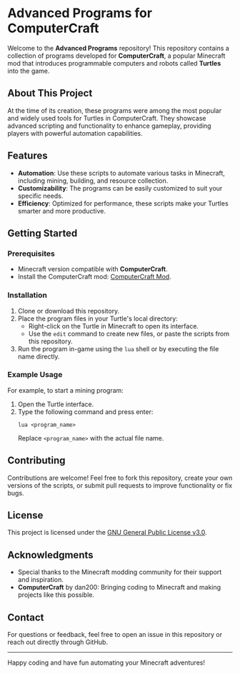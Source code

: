 # Advanced Programs for ComputerCraft

Welcome to the **Advanced Programs** repository! This repository contains a collection of programs developed for **ComputerCraft**, a popular Minecraft mod that introduces programmable computers and robots called **Turtles** into the game.

## About This Project

At the time of its creation, these programs were among the most popular and widely used tools for Turtles in ComputerCraft. They showcase advanced scripting and functionality to enhance gameplay, providing players with powerful automation capabilities.

## Features

- **Automation**: Use these scripts to automate various tasks in Minecraft, including mining, building, and resource collection.
- **Customizability**: The programs can be easily customized to suit your specific needs.
- **Efficiency**: Optimized for performance, these scripts make your Turtles smarter and more productive.

## Getting Started

### Prerequisites

- Minecraft version compatible with **ComputerCraft**.
- Install the ComputerCraft mod: [ComputerCraft Mod](https://www.curseforge.com/minecraft/mc-mods/computercraft).

### Installation

1. Clone or download this repository.
2. Place the program files in your Turtle's local directory:
   - Right-click on the Turtle in Minecraft to open its interface.
   - Use the `edit` command to create new files, or paste the scripts from this repository.
3. Run the program in-game using the `lua` shell or by executing the file name directly.

### Example Usage

For example, to start a mining program:
1. Open the Turtle interface.
2. Type the following command and press enter:
   ```
   lua <program_name>
   ```
   Replace `<program_name>` with the actual file name.

## Contributing

Contributions are welcome! Feel free to fork this repository, create your own versions of the scripts, or submit pull requests to improve functionality or fix bugs.

## License

This project is licensed under the [GNU General Public License v3.0](LICENSE).

## Acknowledgments

- Special thanks to the Minecraft modding community for their support and inspiration.
- **ComputerCraft** by dan200: Bringing coding to Minecraft and making projects like this possible.

## Contact

For questions or feedback, feel free to open an issue in this repository or reach out directly through GitHub.

---

Happy coding and have fun automating your Minecraft adventures!
